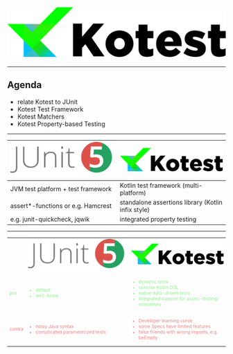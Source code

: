 ## ![Kotest](../img/kotestLogo.png) 

[//]: # (for ![JUnit]&#40;../img/junit.png&#41;<!-- data-background-opacity: 1 .element: style="transform: scale&#40;0.1&#41;" --> Developers)

---
## Agenda
* relate Kotest to JUnit
* Kotest Test Framework
* Kotest Matchers
* Kotest Property-based Testing

---

| ![JUnit](../img/junit.png)<!-- data-background-opacity: 1 .element: style="vertical-align: bottom" class="fragment" data-fragment-index="1" --> | ![Kotest](../img/kotestLogo.png)<!-- -->           |
|-------------------------------------------------------------------------------------------------------------------------------------------------|----------------------------------------------------|
| JVM test platform + test framework <!-- .element: class="fragment" data-fragment-index="1" -->                                                  | Kotlin test framework (multi-platform)             |
| assert*-functions or e.g. Hamcrest <!-- .element: class="fragment" data-fragment-index="1" -->                                                  | standalone assertions library (Kotlin infix style) |
| e.g. junit-quickcheck, jqwik       <!-- .element: class="fragment" data-fragment-index="1" -->                                                  | integrated property testing                        |

---

[//]: # (## Test)

<table class="styled-table" style="font-size: 75%;">
  <tr>
    <th></th>
    <th><img src="../img/junit.png" alt="junit" style="vertical-align: bottom"></th>
    <th><img src="../img/kotestLogo.png" alt="kotest" style="padding-bottom: 0.5em"></th>
  </tr>
  <tr style="color: lightgreen">
    <td class="v-mid"> pro </td>
    <td class="v-mid">
      <ul>
        <li>default</li>
        <li>well-know</li>
      </ul>
    </td>
    <td class="v-mid">
      <ul>
        <li>dynamic tests</li>
        <li>concise Kotlin DSL</li>
        <li>native data-driven tests</li>
        <li>integrated support for async-testing/ coroutines</li>
      </ul>
    </td>
  </tr>
  <tr style="color: lightcoral">
    <td class="v-mid"> contra</td>
    <td class="v-mid">
      <ul>
        <li>noisy Java syntax</li>
        <li>complicated parameterized tests</li>
      </ul>
    </td>
    <td class="v-mid">
      <ul>
        <li>Developer learning curve</li>
        <li>some Specs have limited features</li>
        <li>false friends with wrong imports, e.g. beEmpty</li>
      </ul>
    </td>
  </tr>
</table> 
